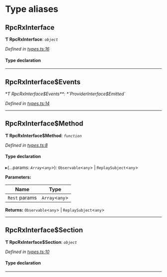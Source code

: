 

# Type aliases

<a id="rpcrxinterface"></a>

##  RpcRxInterface

**Ƭ RpcRxInterface**: *`object`*

*Defined in [types.ts:16](https://github.com/polkadot-js/api/blob/ef926e9/packages/rpc-rx/src/types.ts#L16)*

#### Type declaration

___
<a id="rpcrxinterface_events"></a>

##  RpcRxInterface$Events

**Ƭ RpcRxInterface$Events**: *`ProviderInterface$Emitted`*

*Defined in [types.ts:14](https://github.com/polkadot-js/api/blob/ef926e9/packages/rpc-rx/src/types.ts#L14)*

___
<a id="rpcrxinterface_method"></a>

##  RpcRxInterface$Method

**Ƭ RpcRxInterface$Method**: *`function`*

*Defined in [types.ts:8](https://github.com/polkadot-js/api/blob/ef926e9/packages/rpc-rx/src/types.ts#L8)*

#### Type declaration
▸(...params: *`Array`<`any`>*):  `Observable`<`any`> &#124; `ReplaySubject`<`any`>

**Parameters:**

| Name | Type |
| ------ | ------ |
| `Rest` params | `Array`<`any`> |

**Returns:**  `Observable`<`any`> &#124; `ReplaySubject`<`any`>

___
<a id="rpcrxinterface_section"></a>

##  RpcRxInterface$Section

**Ƭ RpcRxInterface$Section**: *`object`*

*Defined in [types.ts:10](https://github.com/polkadot-js/api/blob/ef926e9/packages/rpc-rx/src/types.ts#L10)*

#### Type declaration

[index: `string`]: [RpcRxInterface$Method](_types_.md#rpcrxinterface_method)

___

